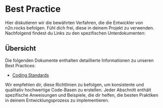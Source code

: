 # Best Practice

Hier diskutieren wir die bewährten Verfahren, die die Entwickler von n2n.rocks befolgen. Fühl dich frei, diese in deinem Projekt zu verwenden. Nachfolgend findest du Links zu den spezifischen Unterdokumenten:

## Übersicht

Die folgenden Dokumente enthalten detaillierte Informationen zu unseren Best Practices:

- [Coding Standards](./best-practice/coding-standards)

Wir empfehlen dir, diese Richtlinien zu befolgen, um konsistente und qualitativ hochwertige Code-Basen zu erstellen. Jeder Abschnitt enthält spezifische Anweisungen und Beispiele, die dir helfen, die besten Praktiken in deinem Entwicklungsprozess zu implementieren.

